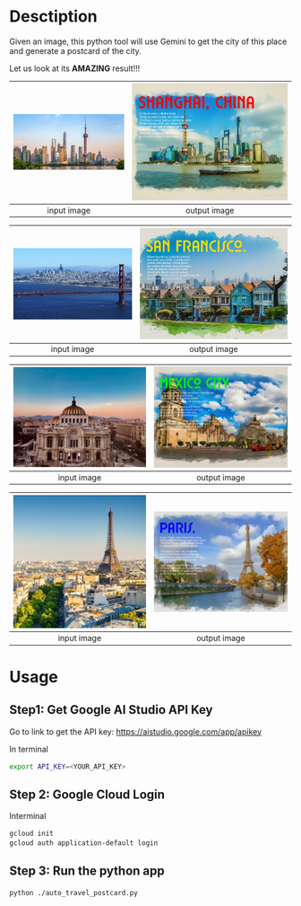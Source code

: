 # Desctiption
Given an image, this python tool will use Gemini to get the city of this place and generate a postcard of the city.

Let us look at its **AMAZING** result!!!

| ![sample1](https://raw.githubusercontent.com/Li-Yan/gemini-auto-travel-postcard/main/input_examples/Shanghai.jpg) | ![output](https://raw.githubusercontent.com/Li-Yan/gemini-auto-travel-postcard/main/output_example/Shanghai%2C%20China_postcard.png)  |
|:--:|:--:|
| input image  | output image  |

| ![sample1](https://raw.githubusercontent.com/Li-Yan/gemini-auto-travel-postcard/main/input_examples/San_Francisco.jpg) | ![output](https://raw.githubusercontent.com/Li-Yan/gemini-auto-travel-postcard/main/output_example/San%20Francisco_postcard.png)  |
|:--:|:--:|
| input image  | output image  |

| ![sample1](https://raw.githubusercontent.com/Li-Yan/gemini-auto-travel-postcard/main/input_examples/mexico%20city.jpg) | ![output](https://raw.githubusercontent.com/Li-Yan/gemini-auto-travel-postcard/main/output_example/Mexico_City_postcard.png)  |
|:--:|:--:|
| input image  | output image  |

| ![sample1](https://raw.githubusercontent.com/Li-Yan/gemini-auto-travel-postcard/main/input_examples/paris.jpg) | ![output](https://raw.githubusercontent.com/Li-Yan/gemini-auto-travel-postcard/main/output_example/Paris_postcard.png)  |
|:--:|:--:|
| input image  | output image  |

# Usage

## Step1: Get Google AI Studio API Key

Go to link to get the API key: https://aistudio.google.com/app/apikey

In terminal
```bash
export API_KEY=<YOUR_API_KEY>
```

## Step 2: Google Cloud Login

Interminal
```bash
gcloud init
gcloud auth application-default login
```

## Step 3: Run the python app
```bash
python ./auto_travel_postcard.py
```
